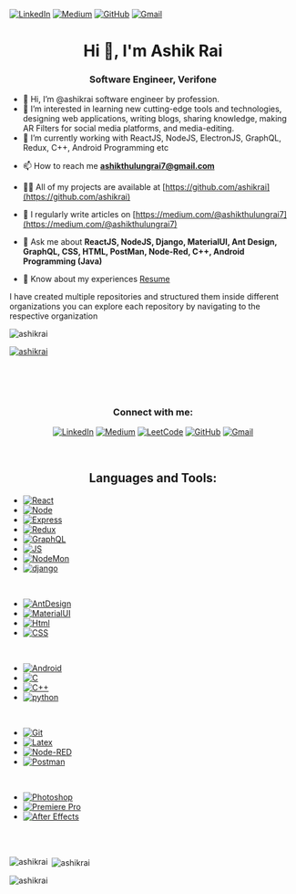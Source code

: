 [![LinkedIn][linkedin-shield]][linkedin-url] [![Medium][medium]][medium-url] [![GitHub][gitHub]][gitHub-url] [![Gmail][Gmail]][Gmail-url]


<h1 align="center">Hi 👋, I'm Ashik Rai</h1>
<h3 align="center">Software Engineer, Verifone</h3>

- 👋 Hi, I’m @ashikrai software engineer by profession.
- 👀 I’m interested in learning new cutting-edge tools and technologies, designing web applications, writing blogs, sharing knowledge, making AR Filters for social media platforms, and media-editing.
- 🌱 I’m currently working with ReactJS, NodeJS, ElectronJS, GraphQL, Redux, C++, Android Programming etc
<!--- - 💞️ I’m looking to collaborate on ... --->
- 📫 How to reach me **ashikthulungrai7@gmail.com**
- 👨‍💻 All of my projects are available at [https://github.com/ashikrai](https://github.com/ashikrai)

- 📝 I regularly write articles on [https://medium.com/@ashikthulungrai7](https://medium.com/@ashikthulungrai7)

- 💬 Ask me about **ReactJS, NodeJS, Django, MaterialUI, Ant Design, GraphQL, CSS, HTML, PostMan, Node-Red, C++, Android Programming (Java)**

- 📄 Know about my experiences [Resume](https://drive.google.com/file/d/13AJF9ub6hBn7t9T3wwM6blsrrTip8cdg/view?usp=drive_link)

I have created multiple repositories and structured them inside different organizations you can explore each repository by navigating to the respective organization

<!---
ashikrai/ashikrai is a ✨ special ✨ repository because its `README.md` (this file) appears on your GitHub profile.
You can click the Preview link to take a look at your changes.
--->


<p align="left"> <img src="https://komarev.com/ghpvc/?username=ashikrai&label=Profile%20views&color=0e75b6&style=flat" alt="ashikrai" /> </p>

<p align="left"> <a href="https://github.com/ryo-ma/github-profile-trophy"><img src="https://github-profile-trophy.vercel.app/?username=ashikrai" alt="ashikrai" /></a> </p>


<br /><br />
 <h1> </h1>
<div align="center">
  <h3 align="center">Connect with me:</h3>
  
  [![LinkedIn][linkedin-shield]][linkedin-url] [![Medium][medium]][medium-url]  [![LeetCode][LeetCode]][LeetCode-url] [![GitHub][gitHub]][gitHub-url] [![Gmail][Gmail]][Gmail-url]
  
<!--     <p align="center">
      <a href="https://linkedin.com/in/ashik-rai" target="blank">
        <img align="center" src="https://raw.githubusercontent.com/rahuldkjain/github-profile-readme-generator/master/src/images/icons/Social/linked-in-alt.svg" alt="ashik-rai" height="30" width="40" />
      </a>
      <a href="https://medium.com/@ashikthulungrai7" target="blank">
        <img align="center" src="https://raw.githubusercontent.com/rahuldkjain/github-profile-readme-generator/master/src/images/icons/Social/medium.svg" alt="@ashikthulungrai7" height="30" width="40" />
      </a>
      <a href="https://www.leetcode.com/ashik_rai" target="blank">
        <img align="center" src="https://raw.githubusercontent.com/rahuldkjain/github-profile-readme-generator/master/src/images/icons/Social/leet-code.svg" alt="ashik_rai" height="30" width="40" />
      </a>
  </p> -->
</div>
<br />
<h2 align="center">Languages and Tools:</h2>
<!-- <p align="center"> 
  <a href="https://developer.android.com" target="_blank" rel="noreferrer"> 
    <img src="https://raw.githubusercontent.com/devicons/devicon/master/icons/android/android-original-wordmark.svg" alt="android" width="40" height="40"/>
  </a> 
  <a href="https://getbootstrap.com" target="_blank" rel="noreferrer"> 
    <img src="https://raw.githubusercontent.com/devicons/devicon/master/icons/bootstrap/bootstrap-plain-wordmark.svg" alt="bootstrap" width="40" height="40"/> 
  </a> 
  <a href="https://www.cprogramming.com/" target="_blank" rel="noreferrer"> 
    <img src="https://raw.githubusercontent.com/devicons/devicon/master/icons/c/c-original.svg" alt="c" width="40" height="40"/> 
  </a>
  <a href="https://www.w3schools.com/cpp/" target="_blank" rel="noreferrer"> 
    <img src="https://raw.githubusercontent.com/devicons/devicon/master/icons/cplusplus/cplusplus-original.svg" alt="cplusplus" width="40" height="40"/> 
  </a>
  <a href="https://www.w3schools.com/css/" target="_blank" rel="noreferrer"> 
    <img src="https://raw.githubusercontent.com/devicons/devicon/master/icons/css3/css3-original-wordmark.svg" alt="css3" width="40" height="40"/> 
  </a> 
  <a href="https://www.djangoproject.com/" target="_blank" rel="noreferrer"> 
    <img src="https://cdn.worldvectorlogo.com/logos/django.svg" alt="django" width="40" height="40"/>
  </a> 
  <a href="https://www.electronjs.org" target="_blank" rel="noreferrer">
    <img src="https://raw.githubusercontent.com/devicons/devicon/master/icons/electron/electron-original.svg" alt="electron" width="40" height="40"/> 
  </a>
  <a href="https://expressjs.com" target="_blank" rel="noreferrer"> 
    <img src="https://raw.githubusercontent.com/devicons/devicon/master/icons/express/express-original-wordmark.svg" alt="express" width="40" height="40"/>
  </a> 
  <a href="https://git-scm.com/" target="_blank" rel="noreferrer"> 
    <img src="https://www.vectorlogo.zone/logos/git-scm/git-scm-icon.svg" alt="git" width="40" height="40"/> 
  </a> 
  <a href="https://graphql.org" target="_blank" rel="noreferrer"> 
    <img src="https://www.vectorlogo.zone/logos/graphql/graphql-icon.svg" alt="graphql" width="40" height="40"/>
  </a>
  <a href="https://www.w3.org/html/" target="_blank" rel="noreferrer">
    <img src="https://raw.githubusercontent.com/devicons/devicon/master/icons/html5/html5-original-wordmark.svg" alt="html5" width="40" height="40"/> 
  </a> 
  <a href="https://www.adobe.com/in/products/illustrator.html" target="_blank" rel="noreferrer"> 
    <img src="https://www.vectorlogo.zone/logos/adobe_illustrator/adobe_illustrator-icon.svg" alt="illustrator" width="40" height="40"/>
  </a>
  <a href="https://developer.mozilla.org/en-US/docs/Web/JavaScript" target="_blank" rel="noreferrer"> 
    <img src="https://raw.githubusercontent.com/devicons/devicon/master/icons/javascript/javascript-original.svg" alt="javascript" width="40" height="40"/> 
  </a> 
  <a href="https://materializecss.com/" target="_blank" rel="noreferrer"> 
    <img src="https://raw.githubusercontent.com/prplx/svg-logos/5585531d45d294869c4eaab4d7cf2e9c167710a9/svg/materialize.svg" alt="materialize" width="40" height="40"/> 
  </a>
  <a href="https://www.mysql.com/" target="_blank" rel="noreferrer"> 
    <img src="https://raw.githubusercontent.com/devicons/devicon/master/icons/mysql/mysql-original-wordmark.svg" alt="mysql" width="40" height="40"/> 
  </a> 
  <a href="https://nodejs.org" target="_blank" rel="noreferrer"> 
    <img src="https://raw.githubusercontent.com/devicons/devicon/master/icons/nodejs/nodejs-original-wordmark.svg" alt="nodejs" width="40" height="40"/> 
  </a>
  <a href="https://opencv.org/" target="_blank" rel="noreferrer"> 
    <img src="https://www.vectorlogo.zone/logos/opencv/opencv-icon.svg" alt="opencv" width="40" height="40"/> 
  </a> 
  <a href="https://www.photoshop.com/en" target="_blank" rel="noreferrer"> 
    <img src="https://raw.githubusercontent.com/devicons/devicon/master/icons/photoshop/photoshop-line.svg" alt="photoshop" width="40" height="40"/> 
  </a>
  <a href="https://postman.com" target="_blank" rel="noreferrer"> 
    <img src="https://www.vectorlogo.zone/logos/getpostman/getpostman-icon.svg" alt="postman" width="40" height="40"/> 
  </a> 
  <a href="https://reactjs.org/" target="_blank" rel="noreferrer"> 
    <img src="https://raw.githubusercontent.com/devicons/devicon/master/icons/react/react-original-wordmark.svg" alt="react" width="40" height="40"/> 
  </a> 
  <a href="https://redux.js.org" target="_blank" rel="noreferrer">
    <img src="https://raw.githubusercontent.com/devicons/devicon/master/icons/redux/redux-original.svg" alt="redux" width="40" height="40"/> 
  </a> 
  <a href="https://www.typescriptlang.org/" target="_blank" rel="noreferrer">
    <img src="https://raw.githubusercontent.com/devicons/devicon/master/icons/typescript/typescript-original.svg" alt="typescript" width="40" height="40"/> 
  </a> 
</p> -->


* [![React][React.js]][React-url]
* [![Node][Node.js]][Node-url]
* [![Express][Express.js]][Express-url]
* [![Redux][redux]][Redux-url]
* [![GraphQL][graphQL]][GraphQL-url]
* [![JS][JavaScript]][JavaScript-url]
* [![NodeMon][nodemon]][Nodemon-url]
* [![django][Django]][dummy-url]

<br />

* [![AntDesign][Ant-Design]][Ant-url]
* [![MaterialUI][MUI]][MUI-url]
* [![Html][HTML5]][dummy-url]
* [![CSS][CSS3]][dummy-url]

<br />

* [![Android][Android]][Android-url]
* [![C][C]][dummy-url]
* [![C++][C++]][dummy-url]
* [![python][Python]][dummy-url]

<br />

* [![Git][Git]][dummy-url]
* [![Latex][Latex]][dummy-url]
* [![Node-RED][Node-RED]][dummy-url]
* [![Postman][Postman]][dummy-url]

<br />

* [![Photoshop][Adobe Photoshop]][dummy-url]
* [![Premiere Pro][Adobe Premiere Pro]][dummy-url]
* [![After Effects][Adobe After Effects]][dummy-url]

<br/><br/>
<p><img align="left" src="https://github-readme-stats.vercel.app/api/top-langs?username=ashikrai&show_icons=true&locale=en&layout=compact" alt="ashikrai" /></p>

<p>&nbsp;<img align="center" src="https://github-readme-stats.vercel.app/api?username=ashikrai&show_icons=true&locale=en" alt="ashikrai" /></p>

<p><img align="center" src="https://github-readme-streak-stats.herokuapp.com/?user=ashikrai&" alt="ashikrai" /></p>






<!-- MARKDOWN LINKS & IMAGES -->
[linkedin-shield]: https://img.shields.io/badge/-LinkedIn-black.svg?style=for-the-badge&logo=linkedin&colorB=555
[linkedin-url]: https://www.linkedin.com/in/ashik-rai/

[React.js]: https://img.shields.io/badge/React-20232A?style=for-the-badge&logo=react&logoColor=61DAFB
[React-url]: https://reactjs.org/

[Node.js]: https://img.shields.io/badge/node.js-6DA55F?style=for-the-badge&logo=node.js&logoColor=white
[Node-url]: https://nodejs.org/docs/latest/api/

[JavaScript]: https://img.shields.io/badge/javascript-%23323330.svg?style=for-the-badge&logo=javascript&logoColor=%23F7DF1E
[JavaScript-url]: https://developer.mozilla.org/en-US/docs/Web/javascript

[Ant-Design]: https://img.shields.io/badge/-AntDesign-%230170FE?style=for-the-badge&logo=ant-design&logoColor=white
[Ant-url]: https://ant.design/

[MUI]: https://img.shields.io/badge/MUI-%230081CB.svg?style=for-the-badge&logo=mui&logoColor=white
[MUI-url]: https://mui.com/

[Express.js]: https://img.shields.io/badge/express.js-%23404d59.svg?style=for-the-badge&logo=express&logoColor=%2361DAFB
[Express-url]: https://expressjs.com/

[nodemon]: https://img.shields.io/badge/NODEMON-%23323330.svg?style=for-the-badge&logo=nodemon&logoColor=%BBDEAD
[Nodemon-url]: https://nodemon.io/

[redux]: https://img.shields.io/badge/redux-%23593d88.svg?style=for-the-badge&logo=redux&logoColor=white
[Redux-url]: https://redux.js.org/

[graphQL]: https://img.shields.io/badge/-GraphQL-E10098?style=for-the-badge&logo=graphql&logoColor=white
[GraphQL-url]: https://graphql.org/

[medium]: https://img.shields.io/badge/Medium-12100E?style=for-the-badge&logo=medium&logoColor=white
[medium-url]: https://medium.com/@ashikthulungrai7

[gitHub]: https://img.shields.io/badge/github-%23121011.svg?style=for-the-badge&logo=github&logoColor=white
[gitHub-url]: https://github.com/ReactJS-Ashik

[Android]: https://img.shields.io/badge/Android-3DDC84?style=for-the-badge&logo=android&logoColor=white
[Android-url]: https://developer.android.com/docs

[C]: https://img.shields.io/badge/c-%2300599C.svg?style=for-the-badge&logo=c&logoColor=white
[dummy-url]: https://github.com/ashikrai

[C++]: https://img.shields.io/badge/c++-%2300599C.svg?style=for-the-badge&logo=c%2B%2B&logoColor=white

[CSS3]: https://img.shields.io/badge/css3-%231572B6.svg?style=for-the-badge&logo=css3&logoColor=white

[HTML5]: https://img.shields.io/badge/html5-%23E34F26.svg?style=for-the-badge&logo=html5&logoColor=white

[LaTeX]: https://img.shields.io/badge/latex-%23008080.svg?style=for-the-badge&logo=latex&logoColor=white

[Python]: https://img.shields.io/badge/python-3670A0?style=for-the-badge&logo=python&logoColor=ffdd54

[Django]: https://img.shields.io/badge/django-%23092E20.svg?style=for-the-badge&logo=django&logoColor=white

[Git]: https://img.shields.io/badge/git-%23F05033.svg?style=for-the-badge&logo=git&logoColor=white

[Node-RED]: https://img.shields.io/badge/Node--RED-%238F0000.svg?style=for-the-badge&logo=node-red&logoColor=white
[Postman]: https://img.shields.io/badge/Postman-FF6C37?style=for-the-badge&logo=postman&logoColor=white

[Adobe Photoshop]: https://img.shields.io/badge/adobe%20photoshop-%2331A8FF.svg?style=for-the-badge&logo=adobe%20photoshop&logoColor=white
[Adobe Premiere Pro]: https://img.shields.io/badge/Adobe%20Premiere%20Pro-9999FF.svg?style=for-the-badge&logo=Adobe%20Premiere%20Pro&logoColor=white
[Adobe After Effects]: https://img.shields.io/badge/Adobe%20After%20Effects-9999FF.svg?style=for-the-badge&logo=Adobe%20After%20Effects&logoColor=white

[LeetCode]: https://img.shields.io/badge/LeetCode-000000?style=for-the-badge&logo=LeetCode&logoColor=#d16c06
[LeetCode-url]: https://www.leetcode.com/ashik_rai

[Gmail]: https://img.shields.io/badge/Gmail-D14836?style=for-the-badge&logo=gmail&logoColor=white
[Gmail-url]: mailto:ashikthulungrai7@gmail.com
